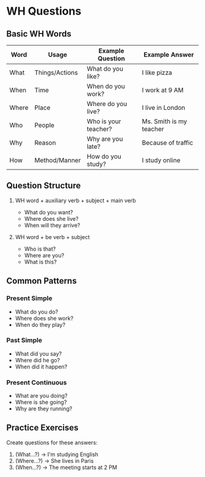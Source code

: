 # WH Questions

## Basic WH Words
| Word | Usage | Example Question | Example Answer |
|------|-------|-----------------|----------------|
| What | Things/Actions | What do you like? | I like pizza |
| When | Time | When do you work? | I work at 9 AM |
| Where | Place | Where do you live? | I live in London |
| Who | People | Who is your teacher? | Ms. Smith is my teacher |
| Why | Reason | Why are you late? | Because of traffic |
| How | Method/Manner | How do you study? | I study online |

## Question Structure
1. WH word + auxiliary verb + subject + main verb
   - What do you want?
   - Where does she live?
   - When will they arrive?

2. WH word + be verb + subject
   - Who is that?
   - Where are you?
   - What is this?

## Common Patterns
### Present Simple
- What do you do?
- Where does she work?
- When do they play?

### Past Simple
- What did you say?
- Where did he go?
- When did it happen?

### Present Continuous
- What are you doing?
- Where is she going?
- Why are they running?

## Practice Exercises
Create questions for these answers:
1. (What...?) → I'm studying English
2. (Where...?) → She lives in Paris
3. (When...?) → The meeting starts at 2 PM

